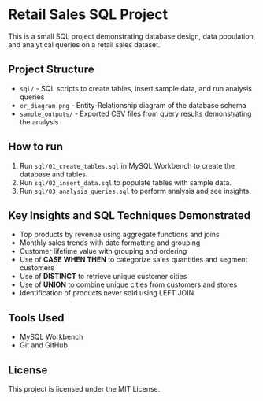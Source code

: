 # Retail Sales SQL Project

This is a small SQL project demonstrating database design, data population, and analytical queries on a retail sales dataset.

## Project Structure

- `sql/` - SQL scripts to create tables, insert sample data, and run analysis queries
- `er_diagram.png` - Entity-Relationship diagram of the database schema
- `sample_outputs/` - Exported CSV files from query results demonstrating the analysis

## How to run

1. Run `sql/01_create_tables.sql` in MySQL Workbench to create the database and tables.  
2. Run `sql/02_insert_data.sql` to populate tables with sample data.  
3. Run `sql/03_analysis_queries.sql` to perform analysis and see insights.

## Key Insights and SQL Techniques Demonstrated

- Top products by revenue using aggregate functions and joins  
- Monthly sales trends with date formatting and grouping  
- Customer lifetime value with grouping and ordering  
- Use of **CASE WHEN THEN** to categorize sales quantities and segment customers  
- Use of **DISTINCT** to retrieve unique customer cities  
- Use of **UNION** to combine unique cities from customers and stores  
- Identification of products never sold using LEFT JOIN  

## Tools Used

- MySQL Workbench  
- Git and GitHub  

## License

This project is licensed under the MIT License.
